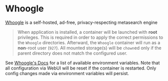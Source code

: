 # Whoogle

[Whoogle](https://github.com/benbusby/whoogle-search) is a self-hosted, ad-free, privacy-respecting metasearch engine

> When application is installed, a container will be launched with **root** privileges.
> This is required in order to apply the correct permissions to the `Whoogle` directories.
> Afterward, the `Whoogle` container will run as a **non**-root user (`927`).
> All mounted storage(s) will be `chown`ed only if the parent directory does not match the configured user.

See [Whoogle's Docs](https://github.com/benbusby/whoogle-search?tab=readme-ov-file#environment-variables) for a list of available environment variables.
Note that all configuration via WebUI will be reset if the container is restarted.
Only config changes made via environment variables will persist.

